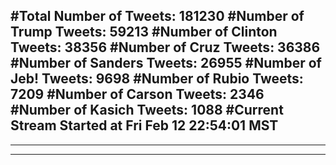 #Total Number of Tweets: 181230 
#Number of Trump Tweets: 59213
#Number of Clinton Tweets: 38356
#Number of Cruz Tweets: 36386
#Number of Sanders Tweets: 26955
#Number of Jeb! Tweets: 9698
#Number of Rubio Tweets: 7209
#Number of Carson Tweets: 2346
#Number of Kasich Tweets: 1088
#Current Stream Started at Fri Feb 12 22:54:01 MST
---
---
---
